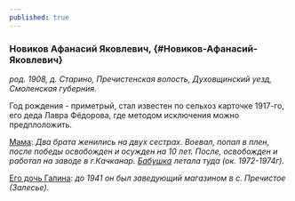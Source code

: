 ```yaml
---
published: true
---
```


### Новиков Афанасий Яковлевич,  {#Новиков-Афанасий-Яковлевич}

_род. 1908,  д. Старино, Пречистенская волость, Духовщинский уезд, Смоленская губерния._

Год рождения - приметрый, стал известен по сельхоз карточке 1917-го, его деда Лавра Фёдорова, где методом исключения можно предплоложить.

[Мама](#Новикова-Светлана-Александровна):
_Два брата женились на двух сестрах.
Воевал, попал в плен, после победы освобожден и осужден на 10 лет. После, освобожден и работал на заводе в г.Качканар.
[Бабушка](#Новикова-Степанида-Кузьминична) летала туда (ок. 1972-1974г)._

[Его дочь Галина](#Новикова-Галина-Афанасьевна):
_до 1941 он был заведующий магазином в с. Пречистое (Залесье)._

        
